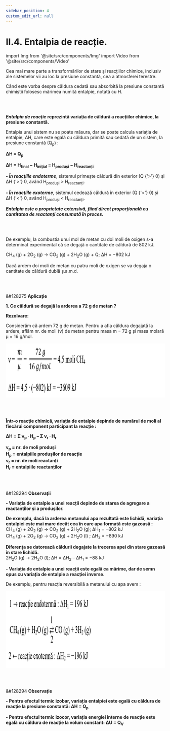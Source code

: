 ```yaml
---
sidebar_position: 4
custom_edit_url: null
---
```


# II.4. Entalpia de reacție.


import Img from '@site/src/components/Img'
import Video from '@site/src/components/Video'





<div class="alert alert--primary" role="alert">

Cea mai mare parte a transformărilor de stare și reacțiilor chimice, inclusiv ale sistemelor vii au loc la presiune constantă, cea a atmosferei terestre.

Când este vorba despre căldura cedată sau absorbită la presiune constantă chimiștii folosesc mărimea numită entalpie, notată cu H. 



</div>


<br></br>

<div class="alert alert--primary" role="alert">

**_Entalpia de reacție_ reprezintă variația de căldură a reacțiilor chimice, la presiune constantă.** 

Entalpia unui sistem nu se poate măsura, dar se poate calcula variația de entalpie, ΔH, care este egală cu căldura primită sau cedată de un sistem, la presiune constantă (Q<sub>p</sub>) :

**ΔH = Q<sub>p</sub>** 

**ΔH = H<sub>final</sub> − H<sub>inițial</sub> = H<sub>produși</sub> − H<sub>reactanți</sub>**


***- În reacțiile endoterme***, sistemul primește căldură din exterior (Q {'>'} 0) și ΔH {'>'} 0, având H<sub>produși</sub> > H<sub>reactanți</sub>.

***- În reacțiile exoterme***, sistemul cedează căldură în exterior (Q {'<'} 0) și ΔH {'<'} 0, având H<sub>produși</sub> < H<sub>reactanți</sub>.


***Entalpia este o proprietate extensivă, fiind direct proporțională cu cantitatea de reactanți consumată în proces.***

<br></br>

De exemplu, la combustia unui mol de metan cu doi moli de oxigen s-a determinat experimental că se degajă o cantitate de căldură de 802 kJ.

CH<sub>4</sub> (g) + 2O<sub>2</sub> (g) → CO<sub>2</sub> (g) + 2H<sub>2</sub>O (g) + Q; ΔH = −802 kJ

Dacă ardem doi moli de metan cu patru moli de oxigen se va degaja o cantitate de căldură dublă ș.a.m.d.



</div>



<br></br>



<div class="alert alert--warning" role="alert">

&#128275 **Aplicație**


**1. Ce căldură se degajă la arderea a 72 g de metan ?**

**Rezolvare:**

Considerăm că ardem 72 g de metan. Pentru a afla căldura degajată la ardere, aflăm nr. de moli (ν) de metan pentru masa m = 72 g și masa molară μ = 16 g/mol. 


<Img className="img-responsive4" src="chimie/clasa12/capitolul2/II-4-entalpia-de-reactie-poza1-problema-rezolvata1-rezolvare.png" width="1000" height="170" lazy={false} />







</div>


<br></br>



<div class="alert alert--primary" role="alert">

**Într-o reacție chimică, variația de entalpie depinde de numărul de moli al fiecărui component participant la reacție :** 

**ΔH = Σ ν<sub>p</sub> ∙ H<sub>p</sub> – Σ ν<sub>r</sub> ∙ H<sub>r</sub>**

**ν<sub>p</sub> = nr. de moli produși**       
**H<sub>p</sub> = entalpiile produșilor de reacție**      
**ν<sub>r</sub> = nr. de moli reactanți**      
**H<sub>r</sub> = entalpiile reactanților**



</div>


<br></br>

<div class="alert alert--secondary" role="alert">

&#128294 **Observații**


**- Variația de entalpie a unei reacții depinde de starea de agregare a reactanților și a produșilor.**

**De exemplu, dacă la arderea metanului apa rezultată este lichidă, variația entalpiei este mai mare decât cea în care apa formată este gazoasă :**     
CH<sub>4</sub> (g) + 2O<sub>2</sub> (g) → CO<sub>2</sub> (g) + 2H<sub>2</sub>O (g); ΔH<sub>1</sub> = −802 kJ        
CH<sub>4</sub> (g) + 2O<sub>2</sub> (g) → CO<sub>2</sub> (g) + 2H<sub>2</sub>O (l) ; ΔH<sub>2</sub> = −890 kJ


**Diferența se datorează căldurii degajate la trecerea apei din stare gazoasă în stare lichidă.**      
2H<sub>2</sub>O (g) → 2H<sub>2</sub>O (l); ΔH = ΔH<sub>2</sub> – ΔH<sub>1</sub> = −88 kJ



**- Variația de entalpie a unei reacții este egală ca mărime, dar de semn opus cu variația de entalpie a reacției inverse.** 

De exemplu, pentru reacția reversibilă a metanului cu apa avem :



<Img className="img-responsive4" src="chimie/clasa12/capitolul2/II-4-entalpia-de-reactie-poza2-reactia-reversibila-a-metanului-cu-apa.png" width="1000" height="241" />








</div>



<br></br>

<div class="alert alert--secondary" role="alert">

&#128294 **Observație**


**- Pentru efectul termic izobar, variația entalpiei este egală cu căldura de reacție la presiune constantă: ΔH = Q<sub>p</sub>**

**- Pentru efectul termic izocor, variația energiei interne de reacție este egală cu căldura de reacție la volum constant: ΔU = Q<sub>V</sub>**



</div>






